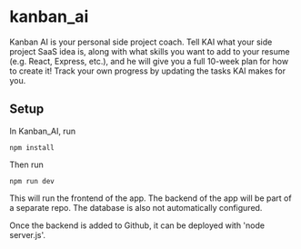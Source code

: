 # kanban_ai

Kanban AI is your personal side project coach. Tell KAI what your side project SaaS idea is, along with what skills you want to add to your resume (e.g. React, Express, etc.), and he will give you a full 10-week plan for how to create it! Track your own progress by updating the tasks KAI makes for you.

## Setup
In Kanban_AI, run
```
npm install
```
Then run
```
npm run dev
```

This will run the frontend of the app. The backend of the app will be part of a separate repo. The database is also not automatically configured.

Once the backend is added to Github, it can be deployed with 'node server.js'.
